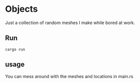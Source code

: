# Objects

Just a collection of random meshes I make while bored at work.

## Run

`cargo run`

## usage

You can mess around with the meshes and locations in main.rs